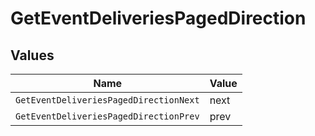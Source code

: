 # GetEventDeliveriesPagedDirection


## Values

| Name                                   | Value                                  |
| -------------------------------------- | -------------------------------------- |
| `GetEventDeliveriesPagedDirectionNext` | next                                   |
| `GetEventDeliveriesPagedDirectionPrev` | prev                                   |